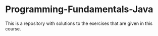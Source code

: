 # Programming-Fundamentals-Java
This is a repository with solutions to the exercises that are given in this course.